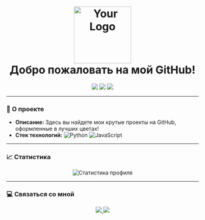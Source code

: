<h1 align="center">
  <img src="https://via.placeholder.com/150x150/FF0033/FFFFFF?text=LOGO" alt="Your Logo" width="150"/>
  <br>
  Добро пожаловать на мой GitHub! 
</h1>

<p align="center">
  <img src="https://img.shields.io/badge/Темно--Красный-FF0033?style=for-the-badge&logo=github" />
  <img src="https://img.shields.io/badge/Фиолетовый-800080?style=for-the-badge&logo=github" />
  <img src="https://img.shields.io/badge/Кислотный-39FF14?style=for-the-badge&logo=github" />
</p>

---

### 🌟 О проекте

- **Описание:** Здесь вы найдете мои крутые проекты на GitHub, оформленные в лучших цветах!
- **Стек технологий:** ![Python](https://img.shields.io/badge/Python-3776AB?style=for-the-badge&logo=python&logoColor=white) ![JavaScript](https://img.shields.io/badge/JavaScript-F7DF1E?style=for-the-badge&logo=javascript&logoColor=black)
  
---

### 📈 Статистика

<p align="center">
  <img src="https://github-readme-stats.vercel.app/api?username=YOUR_GITHUB_USERNAME&show_icons=true&theme=radical&bg_color=141321&title_color=FF0033&text_color=FFFFFF&icon_color=39FF14" alt="Статистика профиля" />
</p>

---

### 💻 Связаться со мной

<p align="center">
  <a href="https://t.me/your_telegram" target="_blank">
    <img src="https://img.shields.io/badge/Telegram-2CA5E0?style=for-the-badge&logo=telegram&logoColor=white" />
  </a>
  <a href="mailto:your_email@gmail.com" target="_blank">
    <img src="https://img.shields.io/badge/Email-D14836?style=for-the-badge&logo=gmail&logoColor=white" />
  </a>
</p>
